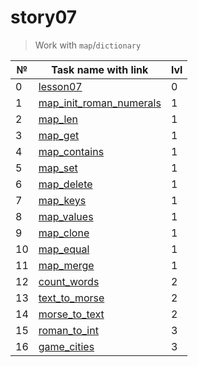 # story07

> Work with `map`/`dictionary`

| №   | Task name with link                                            | lvl |
| --- | -------------------------------------------------------------- | --- |
| 0   | [lesson07](./lesson07/README.md)                               | 0   |
| 1   | [map_init_roman_numerals](./map_init_roman_numerals/README.md) | 1   |
| 2   | [map_len](./map_len/README.md)                                 | 1   |
| 3   | [map_get](./map_get/README.md)                                 | 1   |
| 4   | [map_contains](./map_contains/README.md)                       | 1   |
| 5   | [map_set](./map_set/README.md)                                 | 1   |
| 6   | [map_delete](./map_delete/README.md)                           | 1   |
| 7   | [map_keys](./map_keys/README.md)                               | 1   |
| 8   | [map_values](./map_values/README.md)                           | 1   |
| 9   | [map_clone](./map_clone/README.md)                             | 1   |
| 10  | [map_equal](./map_equal/README.md)                             | 1   |
| 11  | [map_merge](./map_merge/README.md)                             | 1   |
| 12  | [count_words](./count_words/README.md)                         | 2   |
| 13  | [text_to_morse](./text_to_morse/README.md)                     | 2   |
| 14  | [morse_to_text](./morse_to_text/README.md)                     | 2   |
| 15  | [roman_to_int](./roman_to_int/README.md)                       | 3   |
| 16  | [game_cities](./game_cities/README.md)                         | 3   |
